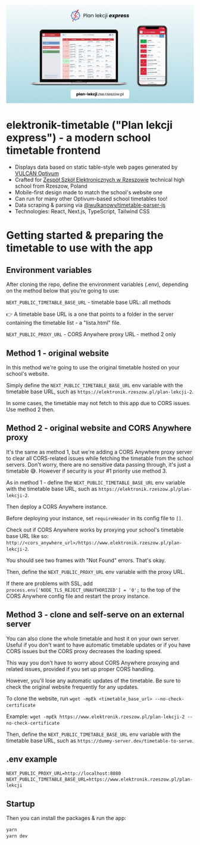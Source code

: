 ![App screenshot](/public/og-image.png)

# elektronik-timetable ("Plan lekcji express") - a modern school timetable frontend

- Displays data based on static table-style web pages generated by [VULCAN Optivum](https://www.vulcan.edu.pl/programy/plan-lekcji-optivum-23)
- Crafted for [Zespół Szkół Elektronicznych w Rzeszowie](https://www.elektronik.rzeszow.pl/) technical high school from Rzeszow, Poland
- Mobile-first design made to match the school's website one
- Can run for many other Optivum-based school timetables too!
- Data scraping & parsing via [@wulkanowy/timetable-parser-js](https://github.com/wulkanowy/timetable-parser-js)
- Technologies: React, Next.js, TypeScript, Tailwind CSS

# Getting started & preparing the timetable to use with the app

## Environment variables

After cloning the repo, define the environment variables (.env), depending on the method below that you're going to use:

`NEXT_PUBLIC_TIMETABLE_BASE_URL` - timetable base URL: all methods

👉 A timetable base URL is a one that points to a folder in the server containing the timetable list - a "lista.html" file.

`NEXT_PUBLIC_PROXY_URL` - CORS Anywhere proxy URL - method 2 only

## Method 1 - original website

In this method we're going to use the original timetable hosted on your school's website.

Simply define the `NEXT_PUBLIC_TIMETABLE_BASE_URL` env variable with the timetable base URL, such as `https://elektronik.rzeszow.pl/plan-lekcji-2`.

In some cases, the timetable may not fetch to this app due to CORS issues. Use method 2 then.

## Method 2 - original website and CORS Anywhere proxy

It's the same as method 1, but we're adding a CORS Anywhere proxy server to clear all CORS-related issues while fetching the timetable from the school servers. Don't worry, there are no sensitive data passing through, it's just a timetable 😅. However if security is your #1 priority use method 3.

As in method 1 - define the `NEXT_PUBLIC_TIMETABLE_BASE_URL` env variable with the timetable base URL, such as `https://elektronik.rzeszow.pl/plan-lekcji-2`.

Then deploy a CORS Anywhere instance.

Before deploying your instance, set `requireHeader` in its config file to `[]`.

Check out if CORS Anywhere works by proxying your school's timetable base URL like so: `http://<cors_anywhere_url>/https://www.elektronik.rzeszow.pl/plan-lekcji-2`.

You should see two frames with "Not Found" errors. That's okay.

Then, define the `NEXT_PUBLIC_PROXY_URL` env variable with the proxy URL.

If there are problems with SSL, add `process.env['NODE_TLS_REJECT_UNAUTHORIZED'] = '0';` to the top of the CORS Anywhere config file and restart the proxy instance.

## Method 3 - clone and self-serve on an external server

You can also clone the whole timetable and host it on your own server. Useful if you don't want to have automatic timetable updates or if you have CORS issues but the CORS proxy decreases the loading speed.

This way you don't have to worry about CORS Anywhere proxying and related issues, provided if you set up proper CORS handling.

However, you'll lose any automatic updates of the timetable. Be sure to check the original website frequently for any updates.

To clone the website, run `wget -mpEk <timetable_base_url> --no-check-certificate`

Example: `wget -mpEk https://www.elektronik.rzeszow.pl/plan-lekcji-2 --no-check-certificate`

Then, define the `NEXT_PUBLIC_TIMETABLE_BASE_URL` env variable with the timetable base URL, such as `https://dummy-server.dev/timetable-to-serve`.

## .env example

```
NEXT_PUBLIC_PROXY_URL=http://localhost:8080
NEXT_PUBLIC_TIMETABLE_BASE_URL=https://www.elektronik.rzeszow.pl/plan-lekcji
```

## Startup

Then you can install the packages & run the app:

```bash
yarn
yarn dev
```
